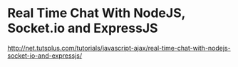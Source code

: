 # Real Time Chat With NodeJS, Socket.io and ExpressJS

http://net.tutsplus.com/tutorials/javascript-ajax/real-time-chat-with-nodejs-socket-io-and-expressjs/
